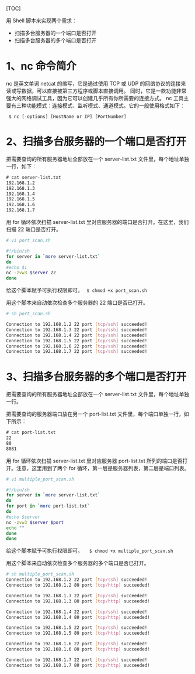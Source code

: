 [TOC]

用 Shell 脚本来实现两个需求：

- 扫描多台服务器的一个端口是否打开
- 扫描多台服务器的多个端口是否打开

# 1、nc 命令简介

nc 是英文单词 netcat 的缩写，它是通过使用 TCP 或 UDP 的网络协议的连接来读或写数据，可以直接被第三方程序或脚本直接调用。
同时，它是一款功能非常强大的网络调试工具，因为它可以创建几乎所有你所需要的连接方式。
nc 工具主要有三种功能模式：连接模式、监听模式、通道模式。它的一般使用格式如下：

`  $ nc [-options] [HostName or IP] [PortNumber]  `

# 2、扫描多台服务器的一个端口是否打开

把需要查询的所有服务器地址全部放在一个 server-list.txt 文件里，每个地址单独一行，如下：

```txt
# cat server-list.txt
192.168.1.2
192.168.1.3
192.168.1.4
192.168.1.5
192.168.1.6
192.168.1.7
```

用 for 循环依次扫描 server-list.txt 里对应服务器的端口是否打开。在这里，我们扫描 22 端口是否打开。

```bash
# vi port_scan.sh

#!/bin/sh
for server in `more server-list.txt`
do
#echo $i
nc -zvw3 $server 22
done
```

给这个脚本赋予可执行权限即可。
`  $ chmod +x port_scan.sh  `

用这个脚本来自动依次检查多个服务器的 22 端口是否已打开。

```bash
# sh port_scan.sh

Connection to 192.168.1.2 22 port [tcp/ssh] succeeded!
Connection to 192.168.1.3 22 port [tcp/ssh] succeeded!
Connection to 192.168.1.4 22 port [tcp/ssh] succeeded!
Connection to 192.168.1.5 22 port [tcp/ssh] succeeded!
Connection to 192.168.1.6 22 port [tcp/ssh] succeeded!
Connection to 192.168.1.7 22 port [tcp/ssh] succeeded!
```

# 3、扫描多台服务器的多个端口是否打开

把需要查询的所有服务器地址全部放在一个 server-list.txt 文件里，每个地址单独一行。

把需要查询的服务器端口放在另一个 port-list.txt 文件里，每个端口单独一行，如下所示：

```txt
# cat port-list.txt
22
80
8081
```

用 for 循环依次扫描 server-list.txt 里对应服务器 port-list.txt 所列的端口是否打开。注意，这里用到了两个 for 循环，第一层是服务器列表，第二层是端口列表。

```bash
# vi multiple_port_scan.sh

#!/bin/sh
for server in `more server-list.txt`
do
for port in `more port-list.txt`
do
#echo $server
nc -zvw3 $server $port
echo ""
done
done
```

给这个脚本赋予可执行权限即可。
`   $ chmod +x multiple_port_scan.sh   `

用这个脚本来自动依次检查多个服务器的多个端口是否已打开。

```bash
# sh multiple_port_scan.sh
Connection to 192.168.1.2 22 port [tcp/ssh] succeeded!
Connection to 192.168.1.2 80 port [tcp/http] succeeded!

Connection to 192.168.1.3 22 port [tcp/ssh] succeeded!
Connection to 192.168.1.3 80 port [tcp/http] succeeded!

Connection to 192.168.1.4 22 port [tcp/ssh] succeeded!
Connection to 192.168.1.4 80 port [tcp/http] succeeded!

Connection to 192.168.1.5 22 port [tcp/ssh] succeeded!
Connection to 192.168.1.5 80 port [tcp/http] succeeded!

Connection to 192.168.1.6 22 port [tcp/ssh] succeeded!
Connection to 192.168.1.6 80 port [tcp/http] succeeded!

Connection to 192.168.1.7 22 port [tcp/ssh] succeeded!
Connection to 192.168.1.7 80 port [tcp/http] succeeded!
```
